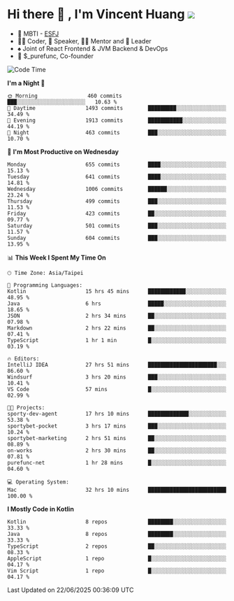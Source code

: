 # Hi there 👋 , I'm Vincent Huang ![](https://komarev.com/ghpvc/?username=Jian-Min-Huang)
- 👀 MBTI - [ESFJ](https://www.16personalities.com/esfj-personality)
- 👨‍💻 Coder, 🎤 Speaker, 👨‍🏫 Mentor and 🚀 Leader
- ♠️ Joint of React Frontend & JVM Backend & DevOps
- 💼 $_purefunc, Co-founder

<!--START_SECTION:waka-->
![Code Time](http://img.shields.io/badge/Code%20Time-5%2C486%20hrs%2021%20mins-blue)

**I'm a Night 🦉** 

```text
🌞 Morning                460 commits         ███░░░░░░░░░░░░░░░░░░░░░░   10.63 % 
🌆 Daytime                1493 commits        █████████░░░░░░░░░░░░░░░░   34.49 % 
🌃 Evening                1913 commits        ███████████░░░░░░░░░░░░░░   44.19 % 
🌙 Night                  463 commits         ███░░░░░░░░░░░░░░░░░░░░░░   10.70 % 
```
📅 **I'm Most Productive on Wednesday** 

```text
Monday                   655 commits         ████░░░░░░░░░░░░░░░░░░░░░   15.13 % 
Tuesday                  641 commits         ████░░░░░░░░░░░░░░░░░░░░░   14.81 % 
Wednesday                1006 commits        ██████░░░░░░░░░░░░░░░░░░░   23.24 % 
Thursday                 499 commits         ███░░░░░░░░░░░░░░░░░░░░░░   11.53 % 
Friday                   423 commits         ██░░░░░░░░░░░░░░░░░░░░░░░   09.77 % 
Saturday                 501 commits         ███░░░░░░░░░░░░░░░░░░░░░░   11.57 % 
Sunday                   604 commits         ███░░░░░░░░░░░░░░░░░░░░░░   13.95 % 
```


📊 **This Week I Spent My Time On** 

```text
🕑︎ Time Zone: Asia/Taipei

💬 Programming Languages: 
Kotlin                   15 hrs 45 mins      ████████████░░░░░░░░░░░░░   48.95 % 
Java                     6 hrs               █████░░░░░░░░░░░░░░░░░░░░   18.65 % 
JSON                     2 hrs 34 mins       ██░░░░░░░░░░░░░░░░░░░░░░░   07.98 % 
Markdown                 2 hrs 22 mins       ██░░░░░░░░░░░░░░░░░░░░░░░   07.41 % 
TypeScript               1 hr 1 min          █░░░░░░░░░░░░░░░░░░░░░░░░   03.19 % 

🔥 Editors: 
IntelliJ IDEA            27 hrs 51 mins      ██████████████████████░░░   86.60 % 
Windsurf                 3 hrs 20 mins       ███░░░░░░░░░░░░░░░░░░░░░░   10.41 % 
VS Code                  57 mins             █░░░░░░░░░░░░░░░░░░░░░░░░   02.99 % 

🐱‍💻 Projects: 
sporty-dev-agent         17 hrs 10 mins      █████████████░░░░░░░░░░░░   53.38 % 
sportybet-pocket         3 hrs 17 mins       ███░░░░░░░░░░░░░░░░░░░░░░   10.24 % 
sportybet-marketing      2 hrs 51 mins       ██░░░░░░░░░░░░░░░░░░░░░░░   08.89 % 
on-works                 2 hrs 30 mins       ██░░░░░░░░░░░░░░░░░░░░░░░   07.81 % 
purefunc-net             1 hr 28 mins        █░░░░░░░░░░░░░░░░░░░░░░░░   04.60 % 

💻 Operating System: 
Mac                      32 hrs 10 mins      █████████████████████████   100.00 % 
```

**I Mostly Code in Kotlin** 

```text
Kotlin                   8 repos             ████████░░░░░░░░░░░░░░░░░   33.33 % 
Java                     8 repos             ████████░░░░░░░░░░░░░░░░░   33.33 % 
TypeScript               2 repos             ██░░░░░░░░░░░░░░░░░░░░░░░   08.33 % 
AppleScript              1 repo              █░░░░░░░░░░░░░░░░░░░░░░░░   04.17 % 
Vim Script               1 repo              █░░░░░░░░░░░░░░░░░░░░░░░░   04.17 % 
```




 Last Updated on 22/06/2025 00:36:09 UTC
<!--END_SECTION:waka-->
